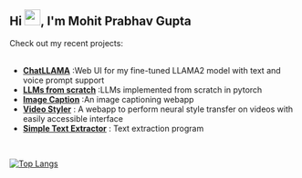 <h2>Hi <img src="https://media.giphy.com/media/hvRJCLFzcasrR4ia7z/giphy.gif" width="28">, I'm Mohit Prabhav Gupta</h2>
Check out my recent projects:
<br/><br/>

- **[ChatLLAMA](https://github.com/mohitpg/chatllama)** :Web UI for my fine-tuned LLAMA2 model with text and voice prompt support
- **[LLMs from scratch](https://github.com/mohitpg/LLMs-from-scratch)** :LLMs implemented from scratch in pytorch
- **[Image Caption](https://github.com/mohitpg/imagecaption)** :An image captioning webapp 
- **[Video Styler](https://github.com/mohitpg/VideoStyler)** : A webapp to perform neural style transfer on videos with easily accessible interface
- **[Simple Text Extractor](https://github.com/mohitpg/SimpleTextExtractor)** : Text extraction program
<br/>

[![Top Langs](https://github-readme-stats.vercel.app/api/top-langs/?username=mohitpg&layout=donut&theme=onedark)](https://github.com/anuraghazra/github-readme-stats)
